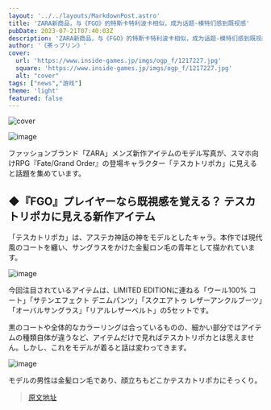 ```yaml
---
layout: '../../layouts/MarkdownPost.astro'
title: 'ZARA新商品，与《FGO》的特斯卡特利波卡相似，成为话题-模特们感到既视感'
pubDate: 2023-07-21T07:40:03Z
description: 'ZARA新商品，与《FGO》的特斯卡特利波卡相似，成为话题-模特们感到既视感'
author: '《茶っプリン》'
cover:
  url: 'https://www.inside-games.jp/imgs/ogp_f/1217227.jpg'
  square: 'https://www.inside-games.jp/imgs/ogp_f/1217227.jpg'
  alt: "cover"
tags: ["news","游戏"]
theme: 'light'
featured: false
---
```


![cover](https://www.inside-games.jp/imgs/ogp_f/1217227.jpg)

![image](https://www.inside-games.jp/imgs/zoom/1217224.jpg)

ファッションブランド「ZARA」メンズ新作アイテムのモデル写真が、スマホ向けRPG『Fate/Grand Order』の登場キャラクター「テスカトリポカ」に見えると話題を集めています。

## ◆『FGO』プレイヤーなら既視感を覚える？ テスカトリポカに見える新作アイテム

「テスカトリポカ」は、アステカ神話の神をモデルとしたキャラ。本作では現代風のコートを纏い、サングラスをかけた金髪ロン毛の青年として描かれています。

![image](https://www.inside-games.jp/imgs/zoom/1217225.jpg)

今回注目されているアイテムは、LIMITED EDITIONに連ねる「ウール100% コート」「サテンエフェクト デニムパンツ」「スクエアトゥ レザーアンクルブーツ」「オーバルサングラス」「リアルレザーベルト」の5セットです。

黒のコートや全体的なカラーリングは合っているものの、細かい部分ではアイテムの種類自体が違うなど、アイテムだけで見ればテスカトリポカとは思えません。しかし、これをモデルが着ると話は変わってきます。

![image](https://www.inside-games.jp/imgs/zoom/1217226.jpg)

モデルの男性は金髪ロン毛であり、顔立ちもどこかテスカトリポカにそっくり。

>[原文地址](https://www.inside-games.jp/article/2023/07/21/147325.html)  